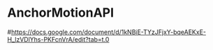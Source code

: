 # AnchorMotionAPI

#https://docs.google.com/document/d/1kNBiE-TYzJFjxY-bqeAEKxE-H_lzVDlYhs-PKFcnVrA/edit?tab=t.0
